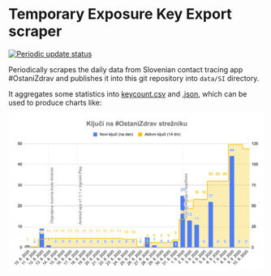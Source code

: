 # Temporary Exposure Key Export scraper

[![Periodic update status](https://github.com/stefanb/cwa-scrape/workflows/Periodic%20update/badge.svg)](https://github.com/stefanb/cwa-scrape/actions)

Periodically scrapes the daily data from Slovenian contact tracing app #OstaniZdrav and publishes it into this git repository into `data/SI` directory.

It aggregates some statistics into [keycount.csv](data/SI/keycount.csv) and [.json](data/SI/keycount.json), which can be used to produce charts like:

![Chart of new and active keys on the Corona Warn App server](data/SI/keycount.png)
